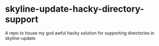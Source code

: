 # skyline-update-hacky-directory-support
 A repo to house my god awful hacky solution for supporting directories in skyline-update
